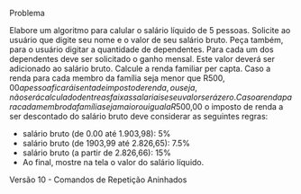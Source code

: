 Problema

Elabore um algoritmo para calular o salário líquido de 5 pessoas.
Solicite ao usuário que digite seu nome e o valor de seu salário bruto. 
Peça também, para o usuário digitar a quantidade de dependentes. 
Para cada um dos dependentes deve ser solicitado o ganho mensal. Este valor deverá ser adicionado ao salário bruto.
Calcule a renda familiar per capta.
Caso a renda para cada membro da família seja menor que R$500,00 a pessoa ficará isenta de imposto de renda, ou seja, não será calculado dentre as faixas salariais e seu valor será zero.
Caso a renda para cada membro da família seja maior ou igual a R$500,00 o imposto de renda a ser descontado do salário bruto deve considerar as seguintes regras:
* salário bruto (de 0.00 até 1.903,98): 5%
* salário bruto (de 1903,99 até 2.826,65): 7.5%
* salário bruto (a partir de 2.826,66): 15%
* Ao final, mostre na tela o valor do salário líquido. 

Versão 10 - Comandos de Repetição Aninhados
